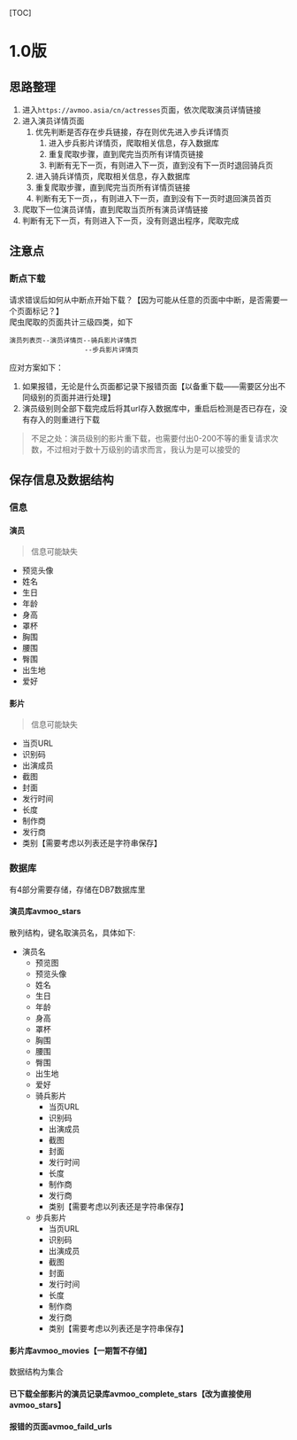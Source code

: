 [TOC]

# 1.0版
## 思路整理
1. 进入`https://avmoo.asia/cn/actresses`页面，依次爬取演员详情链接
2. 进入演员详情页面
    1. 优先判断是否存在步兵链接，存在则优先进入步兵详情页
        1. 进入步兵影片详情页，爬取相关信息，存入数据库
        2. 重复爬取步骤，直到爬完当页所有详情页链接
        3. 判断有无下一页，有则进入下一页，直到没有下一页时退回骑兵页
    2. 进入骑兵详情页，爬取相关信息，存入数据库
    3. 重复爬取步骤，直到爬完当页所有详情页链接
    4. 判断有无下一页，，有则进入下一页，直到没有下一页时退回演员首页
3. 爬取下一位演员详情，直到爬取当页所有演员详情链接
4. 判断有无下一页，有则进入下一页，没有则退出程序，爬取完成

## 注意点
### 断点下载
请求错误后如何从中断点开始下载？【因为可能从任意的页面中中断，是否需要一个页面标记？】<br>
爬虫爬取的页面共计三级四类，如下
```
演员列表页--演员详情页--骑兵影片详情页
                   --步兵影片详情页
```
应对方案如下：
1. 如果报错，无论是什么页面都记录下报错页面【以备重下载——需要区分出不同级别的页面并进行处理】
2. 演员级别则全部下载完成后将其url存入数据库中，重启后检测是否已存在，没有存入的则重进行下载
> 不足之处：演员级别的影片重下载，也需要付出0-200不等的重复请求次数，不过相对于数十万级别的请求而言，我认为是可以接受的

## 保存信息及数据结构
### 信息

#### 演员
> 信息可能缺失
- 预览头像
- 姓名
- 生日
- 年龄
- 身高
- 罩杯
- 胸围
- 腰围
- 臀围
- 出生地
- 爱好

#### 影片
> 信息可能缺失
- 当页URL
- 识别码
- 出演成员
- 截图
- 封面
- 发行时间
- 长度
- 制作商
- 发行商
- 类别【需要考虑以列表还是字符串保存】

### 数据库
有4部分需要存储，存储在DB7数据库里
#### 演员库avmoo_stars
散列结构，键名取演员名，具体如下:

- 演员名
    - 预览图
    - 预览头像
    - 姓名
    - 生日
    - 年龄
    - 身高
    - 罩杯
    - 胸围
    - 腰围
    - 臀围
    - 出生地
    - 爱好  
    - 骑兵影片
        - 当页URL
        - 识别码
        - 出演成员
        - 截图
        - 封面
        - 发行时间
        - 长度
        - 制作商
        - 发行商
        - 类别【需要考虑以列表还是字符串保存】
    - 步兵影片
        - 当页URL
        - 识别码
        - 出演成员
        - 截图
        - 封面
        - 发行时间
        - 长度
        - 制作商
        - 发行商
        - 类别【需要考虑以列表还是字符串保存】

#### 影片库avmoo_movies【一期暂不存储】
数据结构为集合

#### 已下载全部影片的演员记录库avmoo_complete_stars【改为直接使用avmoo_stars】

#### 报错的页面avmoo_faild_urls

